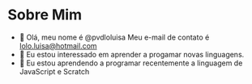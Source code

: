 # Sobre Mim

- 👋 Olá, meu nome é @pvdloluisa
Meu e-mail de contato é lolo.luisa@hotmail.com 
- 👀 Eu estou interessado em aprender a progamar novas linguagens.
- 💞️ Eu estou aprendendo a programar recentemente a linguagem de JavaScript e Scratch
